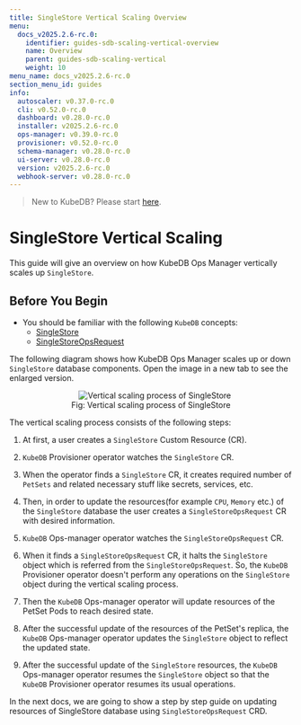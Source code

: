 ```yaml
---
title: SingleStore Vertical Scaling Overview
menu:
  docs_v2025.2.6-rc.0:
    identifier: guides-sdb-scaling-vertical-overview
    name: Overview
    parent: guides-sdb-scaling-vertical
    weight: 10
menu_name: docs_v2025.2.6-rc.0
section_menu_id: guides
info:
  autoscaler: v0.37.0-rc.0
  cli: v0.52.0-rc.0
  dashboard: v0.28.0-rc.0
  installer: v2025.2.6-rc.0
  ops-manager: v0.39.0-rc.0
  provisioner: v0.52.0-rc.0
  schema-manager: v0.28.0-rc.0
  ui-server: v0.28.0-rc.0
  version: v2025.2.6-rc.0
  webhook-server: v0.28.0-rc.0
---
```


> New to KubeDB? Please start [here](/docs/v2025.2.6-rc.0/README).

# SingleStore Vertical Scaling

This guide will give an overview on how KubeDB Ops Manager vertically scales up `SingleStore`.

## Before You Begin

- You should be familiar with the following `KubeDB` concepts:
  - [SingleStore](/docs/v2025.2.6-rc.0/guides/singlestore/concepts/singlestore)
  - [SingleStoreOpsRequest](/docs/v2025.2.6-rc.0/guides/singlestore/concepts/opsrequest)

The following diagram shows how KubeDB Ops Manager scales up or down `SingleStore` database components. Open the image in a new tab to see the enlarged version.

<figure align="center">
  <img alt="Vertical scaling process of SingleStore" src="/docs/v2025.2.6-rc.0/guides/singlestore/scaling/vertical-scaling/overview/images/vertical-sacling.svg">
<figcaption align="center">Fig: Vertical scaling process of SingleStore</figcaption>
</figure>

The vertical scaling process consists of the following steps:

1. At first, a user creates a `SingleStore` Custom Resource (CR).

2. `KubeDB` Provisioner operator watches the `SingleStore` CR.

3. When the operator finds a `SingleStore` CR, it creates required number of `PetSets` and related necessary stuff like secrets, services, etc.

4. Then, in order to update the resources(for example `CPU`, `Memory` etc.) of the `SingleStore` database the user creates a `SingleStoreOpsRequest` CR with desired information.

5. `KubeDB` Ops-manager operator watches the `SingleStoreOpsRequest` CR.

6. When it finds a `SingleStoreOpsRequest` CR, it halts the `SingleStore` object which is referred from the `SingleStoreOpsRequest`. So, the `KubeDB` Provisioner operator doesn't perform any operations on the `SingleStore` object during the vertical scaling process.  

7. Then the `KubeDB` Ops-manager operator will update resources of the PetSet Pods to reach desired state.

8. After the successful update of the resources of the PetSet's replica, the `KubeDB` Ops-manager operator updates the `SingleStore` object to reflect the updated state.

9. After the successful update  of the `SingleStore` resources, the `KubeDB` Ops-manager operator resumes the `SingleStore` object so that the `KubeDB` Provisioner operator resumes its usual operations.

In the next docs, we are going to show a step by step guide on updating resources of SingleStore database using `SingleStoreOpsRequest` CRD.